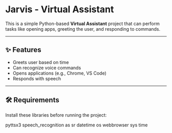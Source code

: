 # Jarvis - Virtual Assistant

This is a simple Python-based **Virtual Assistant** project that can perform tasks like opening apps, greeting the user, and responding to commands.

---

## ✨ Features
- Greets user based on time
- Can recognize voice commands
- Opens applications (e.g., Chrome, VS Code)
- Responds with speech

---

## 🛠️ Requirements
Install these libraries before running the project:

 pyttsx3
 speech_recognition as sr
 datetime
 os
 webbrowser
 sys
 time

